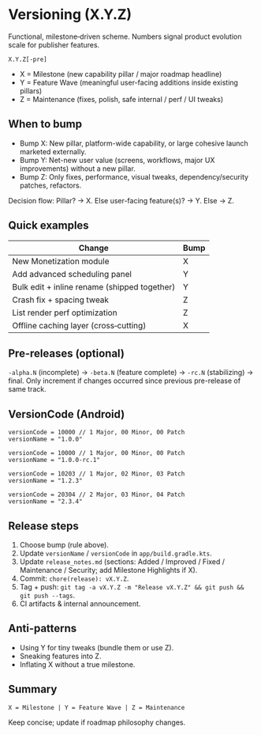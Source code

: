 # Versioning (X.Y.Z)

Functional, milestone‑driven scheme. Numbers signal product evolution scale for publisher features.

```
X.Y.Z[-pre]
```
- X = Milestone (new capability pillar / major roadmap headline)
- Y = Feature Wave (meaningful user-facing additions inside existing pillars)
- Z = Maintenance (fixes, polish, safe internal / perf / UI tweaks)

## When to bump
- Bump X: New pillar, platform-wide capability, or large cohesive launch marketed externally.
- Bump Y: Net-new user value (screens, workflows, major UX improvements) without a new pillar.
- Bump Z: Only fixes, performance, visual tweaks, dependency/security patches, refactors.

Decision flow: Pillar? → X. Else user-facing feature(s)? → Y. Else → Z.

## Quick examples
| Change | Bump |
|--------|------|
| New Monetization module | X |
| Add advanced scheduling panel | Y |
| Bulk edit + inline rename (shipped together) | Y |
| Crash fix + spacing tweak | Z |
| List render perf optimization | Z |
| Offline caching layer (cross‑cutting) | X |

## Pre-releases (optional)
`-alpha.N` (incomplete) → `-beta.N` (feature complete) → `-rc.N` (stabilizing) → final.
Only increment if changes occurred since previous pre-release of same track.

## VersionCode (Android)
```
versionCode = 10000 // 1 Major, 00 Minor, 00 Patch
versionName = "1.0.0"

versionCode = 10000 // 1 Major, 00 Minor, 00 Patch
versionName = "1.0.0-rc.1"

versionCode = 10203 // 1 Major, 02 Minor, 03 Patch
versionName = "1.2.3"

versionCode = 20304 // 2 Major, 03 Minor, 04 Patch
versionName = "2.3.4"
```

## Release steps
1. Choose bump (rule above).
2. Update `versionName` / `versionCode` in `app/build.gradle.kts`.
3. Update `release_notes.md` (sections: Added / Improved / Fixed / Maintenance / Security; add Milestone Highlights if X).
4. Commit: `chore(release): vX.Y.Z`.
5. Tag + push: `git tag -a vX.Y.Z -m "Release vX.Y.Z" && git push && git push --tags`.
6. CI artifacts & internal announcement.

## Anti-patterns
- Using Y for tiny tweaks (bundle them or use Z).
- Sneaking features into Z.
- Inflating X without a true milestone.

## Summary
```
X = Milestone | Y = Feature Wave | Z = Maintenance
```
Keep concise; update if roadmap philosophy changes.
